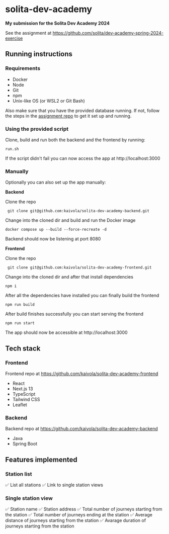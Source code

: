 # solita-dev-academy

**My submission for the Solita Dev Academy 2024**

See the assignment at https://github.com/solita/dev-academy-spring-2024-exercise

## Running instructions

### Requirements
- Docker
- Node
- Git
- npm
- Unix-like OS (or WSL2 or Git Bash)

Also make sure that you have the provided database running. If not, follow the steps in the [assignment repo](https://github.com/solita/dev-academy-spring-2024-exercise) to get it set up and running.

### Using the provided script
Clone, build and run both the backend and the frontend by running:

```
run.sh
```

If the script didn't fail you can now access the app at http://localhost:3000
### Manually

Optionally you can also set up the app manually:

**Backend**

Clone the repo
```
 git clone git@github.com:kaivola/solita-dev-academy-backend.git
```
Change into the cloned dir and build and run the Docker image
```
docker compose up --build --force-recreate -d
```
Backend should now be listening at port 8080

**Frontend**

Clone the repo
```
 git clone git@github.com:kaivola/solita-dev-academy-frontend.git
```
Change into the cloned dir and after that install dependencies
```
npm i
```
After all the dependencies have installed you can finally build the frontend
```
npm run build
```
After build finishes successfully you can start serving the frontend
```
npm run start
```
The app should now be accessible at http://localhost:3000

## Tech stack
### Frontend
Frontend repo at https://github.com/kaivola/solita-dev-academy-frontend
- React
- Next.js 13
- TypeScript
- Tailwind CSS
- Leaflet

### Backend
Backend repo at https://github.com/kaivola/solita-dev-academy-backend
- Java
- Spring Boot

## Features implemented
### Station list
✅ List all stations
✅ Link to single station views

### Single station view
✅ Station name
✅ Station address
✅ Total number of journeys starting from the station
✅ Total number of journeys ending at the station
✅ Average distance of journeys starting from the station
✅ Avarage duration of journeys starting from the station

